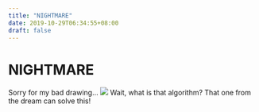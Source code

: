 ```yaml
---
title: "NIGHTMARE"
date: 2019-10-29T06:34:55+08:00
draft: false
---
```


# NIGHTMARE
Sorry for my bad drawing...
![](http://cdn.nemoworks.info/ycao.cc/images/NIGHTMARE.jpg)
Wait, what is that algorithm? That one from the dream can solve this!
